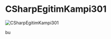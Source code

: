 # CSharpEgitimKampi301

![CSharpEgitimKampi301](https://github.com/user-attachments/assets/2fc339bc-b69e-451e-86d0-2e4a8c0dfb61)

bu
